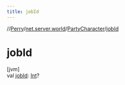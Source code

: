 ```yaml
---
title: jobId
---
```

//[Perry](../../../index.html)/[net.server.world](../index.html)/[PartyCharacter](index.html)/[jobId](job-id.html)



# jobId



[jvm]\
val [jobId](job-id.html): [Int](https://kotlinlang.org/api/latest/jvm/stdlib/kotlin/-int/index.html)?




